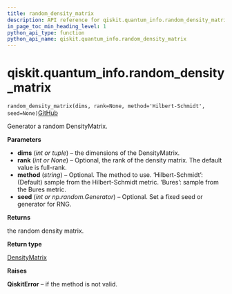 ```yaml
---
title: random_density_matrix
description: API reference for qiskit.quantum_info.random_density_matrix
in_page_toc_min_heading_level: 1
python_api_type: function
python_api_name: qiskit.quantum_info.random_density_matrix
---
```


# qiskit.quantum\_info.random\_density\_matrix

<span id="qiskit.quantum_info.random_density_matrix" />

`random_density_matrix(dims, rank=None, method='Hilbert-Schmidt', seed=None)`[GitHub](https://github.com/qiskit/qiskit/tree/stable/0.40/qiskit/quantum_info/states/random.py "view source code")

Generator a random DensityMatrix.

**Parameters**

*   **dims** (*int or tuple*) – the dimensions of the DensityMatrix.
*   **rank** (*int or None*) – Optional, the rank of the density matrix. The default value is full-rank.
*   **method** (*string*) – Optional. The method to use. ‘Hilbert-Schmidt’: (Default) sample from the Hilbert-Schmidt metric. ‘Bures’: sample from the Bures metric.
*   **seed** (*int or np.random.Generator*) – Optional. Set a fixed seed or generator for RNG.

**Returns**

the random density matrix.

**Return type**

[DensityMatrix](qiskit.quantum_info.DensityMatrix "qiskit.quantum_info.DensityMatrix")

**Raises**

**QiskitError** – if the method is not valid.

